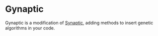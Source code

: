Gynaptic
========
Gynaptic is a modification of [Synaptic](https://github.com/cazala/synaptic), adding methods to insert genetic algorithms in your code.
